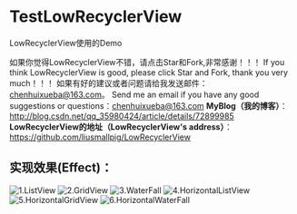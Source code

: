 # TestLowRecyclerView
LowRecyclerView使用的Demo

如果你觉得LowRecyclerView不错，请点击Star和Fork,非常感谢！！！
If you think LowRecyclerView is good, please click Star and Fork, thank you very much！！！
如果有好的建议或者问题请给我发送邮件：chenhuixueba@163.com。
Send me an email if you have any good suggestions or questions：chenhuixueba@163.com
**MyBlog（我的博客）**：http://blog.csdn.net/qq_35980424/article/details/72899985
**LowRecyclerView的地址（LowRecyclerView's address）**：https://github.com/liusmallpig/LowRecyclerView


实现效果(Effect)：
----------

![1.ListView](https://github.com/liusmallpig/LowRecyclerView/blob/master/listview.gif)
![2.GridView](https://github.com/liusmallpig/LowRecyclerView/blob/master/gridview.gif)
![3.WaterFall](https://github.com/liusmallpig/LowRecyclerView/blob/master/waterfall.gif)
![4.HorizontalListView](https://github.com/liusmallpig/LowRecyclerView/blob/master/HListView.gif)
![5.HorizontalGridView](https://github.com/liusmallpig/LowRecyclerView/blob/master/hgridview.gif)
![6.HorizontalWaterFall](https://github.com/liusmallpig/LowRecyclerView/blob/master/hwaterfull.gif)



